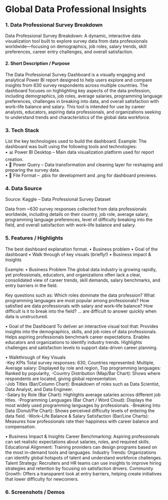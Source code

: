 # Global Data Professional Insights
### 1. Data Professional Survey Breakdown
   Data Professional Survey Breakdown: A dynamic, interactive data visualization tool built to explore survey data from data professionals worldwide—focusing on demographics, job roles, salary trends, skill             preferences, career entry challenges, and overall satisfaction.

   
#### 2.	Short Description / Purpose
The Data Professional Survey Dashboard is a visually engaging and analytical Power BI report designed to help users explore and compare insights from 630 survey respondents across multiple countries. The dashboard focuses on highlighting key aspects of the data profession, including demographics, job roles, average salaries, programming language preferences, challenges in breaking into data, and overall satisfaction with work–life balance and salary. This tool is intended for use by career analysts, educators, aspiring data professionals, and organizations seeking to understand trends and characteristics of the global data workforce.


### 3.	Tech Stack
List the key technologies used to build the dashboard.
Example:
The dashboard was built using the following tools and technologies:<br>
• 📊 Power BI Desktop – Main data visualization platform used for report creation.<br>
• 📂 Power Query – Data transformation and cleaning layer for reshaping and preparing the survey data.<br>
• 📁 File Format – .pbix for development and .png for dashboard previews.<br>


### 4.	Data Source
Source: Kaggle – Data Professional Survey Dataset

Data from ~630 survey responses collected from data professionals worldwide, including details on their country, job role, average salary, programming language preferences, level of difficulty breaking into the field, and overall satisfaction with work–life balance and salary.


### 5.	Features / Highlights
The best dashboard explanation format. 
•	Business problem
•	Goal of the dashboard
•	Walk through of key visuals (briefly!)
•	Business impact & Insights

Example:
• Business Problem
The global data industry is growing rapidly, yet professionals, educators, and organizations often lack a clear, consolidated view of career trends, skill demands, salary benchmarks, and entry barriers in the field.

Key questions such as:
Which roles dominate the data profession?
What programming languages are most popular among professionals?
How satisfied are data professionals with salary and work–life balance?
How difficult is it to break into the field?
 … are difficult to answer quickly when data is unstructured.

• Goal of the Dashboard
To deliver an interactive visual tool that:
Provides insights into the demographics, skills, and job roles of data professionals.
Helps aspiring professionals benchmark career expectations.
Enables educators and organizations to identify industry trends.
Highlights challenges and satisfaction levels to support data-driven career planning.

• Walkthrough of Key Visuals<br>
-Key KPIs 
Total survey responses: 630,
Countries represented: Multiple,
Average salary: Displayed by role and region,
Top programming languages: Ranked by popularity,
-Country Distribution (Map/Bar Chart):
Shows where respondents are located, giving global representation.<br>
-Job Titles (Bar/Column Chart):
Breakdown of roles such as Data Scientist, Data Analyst, and Data Engineer.<br>
-Salary by Role (Bar Chart):
Highlights average salaries across different job titles.
-Programming Languages (Bar Chart / Word Cloud):
Displays the most widely used programming languages by professionals.
-Breaking Into Data (Donut/Pie Chart):
Shows perceived difficulty levels of entering the data field.
-Work–Life Balance & Salary Satisfaction (Bar/Line Charts):
Measures how professionals rate their happiness with career balance and compensation.

• Business Impact & Insights
Career Benchmarking: Aspiring professionals can set realistic expectations about salaries, roles, and required skills.
Educational Alignment: Training providers can design programs based on the most in-demand tools and languages.
Industry Trends: Organizations can identify global hotspots of talent and understand workforce challenges.
Talent Strategy: Recruiters and HR teams can use insights to improve hiring strategies and retention by focusing on satisfaction drivers.
Community Growth: Offers a transparent look at entry barriers, helping create initiatives that lower difficulty for newcomers.

### 6.	Screenshots / Demos
